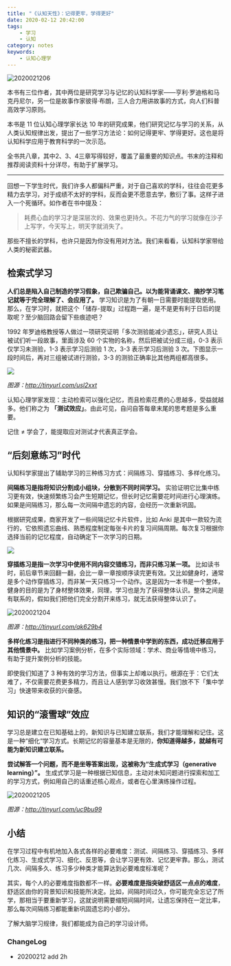 ```yaml
---
title: "《认知天性》：记得更牢，学得更好"
date: 2020-02-12 20:42:00
tags: 
    - 学习
    - 认知
category: notes
keywords: 
    - 认知心理学
---
```


![2020021206](http://xixuan.img-cn-shanghai.aliyuncs.com/note/2020-02-12-142117.png)

本书有三位作者，其中两位是研究学习与记忆的认知科学家——亨利·罗迪格和马克丹尼尔，另一位是故事作家彼得·布朗，三人合力用讲故事的方式，向人们科普高效学习原则。

本书是 11 位认知心理学家长达 10 年的研究成果，他们研究记忆与学习的关系，从人类认知规律出发，提出了一些学习方法论：如何记得更牢、学得更好。这也是将认知科学应用于教育科学的一次示范。

全书共八章，其中2、3、4三章写得较好，覆盖了最重要的知识点。书末的注释和推荐阅读资料十分详尽，有助于扩展学习。

---

回想一下学生时代，我们许多人都偏科严重，对于自己喜欢的学科，往往会花更多精力去学习，对于成绩不太好的学科，反而会更不愿意去学，敷衍了事。这样子进入一个死循环。如作者在书中提及：

> 耗费心血的学习才是深层次的、效果也更持久。不花力气的学习就像在沙子上写字，今天写上，明天字就消失了。

那些不擅长的学科，也许只是因为你没有用对方法。我们来看看，认知科学家带给人类的秘密武器。

## 检索式学习

**人们总是陷入自己制造的学习假象，自己欺骗自己。以为能背诵课文、摘抄学习笔记就等于完全理解了、会应用了。** 学习知识是为了有朝一日需要时能提取使用。那么，在学习时，就把这个「储存-提取」过程跑一遍，是不是更有利于日后的提取呢？至少脑回路会留下些痕迹吧？

1992 年罗迪格教授等人做过一项研究证明「多次测验能减少遗忘」，研究人员让被试们听一段故事，里面涉及 60 个实物的名称，然后把被试分成三组，0-3 表示仅学习未测验，1-3 表示学习后测验 1 次，3-3 表示学习后测验 3 次。下图显示一段时间后，再对三组被试进行测验，3-3 的测验正确率比其他两组都高很多。

![](http://xixuan.img-cn-shanghai.aliyuncs.com/note/2020-02-12-125504.png)

*图源：http://tinyurl.com/usl2xxt*

认知心理学家发现：主动检索可以强化记忆，而且检索花费的心思越多，受益就越多。他们称之为 **「测试效应」**。由此可见，自问自答每章末尾的思考题是多么重要。

记住 ≠ 学会了，能提取应对测试才代表真正学会。

## “后刻意练习”时代

认知科学家提出了辅助学习的三种练习方式：间隔练习、穿插练习、多样化练习。

**间隔练习是指将知识分割成小组块，分散到不同时间学习。** 实验证明它比集中练习更有效，快速频繁练习会产生短期记忆，但长时记忆需要花时间进行心理演练。如果是间隔练习，那么每一次间隔中遗忘的内容，会经历一次重新巩固。

根据研究成果，商家开发了一些间隔记忆卡片软件，比如 Anki 是其中一款较为流行的，它依照遗忘曲线、熟悉程度制定每张卡片的复习间隔周期。每次复习根据你选择当前的记忆程度，自动确定下一次学习的日期。

![](http://xixuan.img-cn-shanghai.aliyuncs.com/note/2020-02-12-122013.png)

**穿插练习是指一次学习中使用不同内容交错练习，而非只练习某一项。** 比如读书时，前后章节来回翻一翻，会比一章一章按顺序读完更有效。又比如健身时，通常是多个动作穿插练习，而非某一天只练习一个动作。这是因为一本书是一个整体，健身的目的是为了身材整体效果，同理，学习也是为了获得整体认识。整体之间是有联系的，假如我们把他们完全分割开来练习，就无法获得整体认识了。

![2020021204](http://xixuan.img-cn-shanghai.aliyuncs.com/note/2020-02-12-122143.jpg)

*图源：http://tinyurl.com/qk629b4*

**多样化练习是指进行不同种类的练习，把一种情景中学到的东西，成功迁移应用于其他情景中。** 比如学习案例分析，在多个实际领域：学术、商业等情境中练习，有助于提升案例分析的技能。

即使我们知道了 3 种有效的学习方法，但事实上却难以执行。根源在于：它们太难了，不仅需要花费更多精力，而且让人感到学习收效甚慢。我们放不下「集中学习」快速带来收获的兴奋感。

## 知识的“滚雪球”效应

学习总是建立在已知基础上的，新知识与已知建立联系，我们才能理解和记住。这是一种“细化“学习方式。长期记忆的容量基本是无限的，**你知道得越多，就越有可能为新知识建立联系。**

**尝试解答一个问题，而不是坐等答案出现，这被称为“生成式学习（generative learning）”。** 生成式学习是一种根据已知信息，主动对未知问题进行探索和加工的学习方式，例如用自己的话重述核心观点，或者在心里演练操作过程。

![2020021205](http://xixuan.img-cn-shanghai.aliyuncs.com/note/2020-02-12-135058.png)

*图源：http://tinyurl.com/uc9bu99*

## 小结

在学习过程中有机地加入各式各样的必要难度：测试、间隔练习、穿插练习、多样化练习、生成式学习、细化、反思等，会让学习更有效、记忆更牢靠。那么，测试几次、间隔多久、练习多少种类才能算达到必要难度标准呢？

其实，每个人的必要难度指数都不一样。**必要难度是指突破舒适区一点点的难度**，舒适区由你的背景知识和技能所决定。比如，间隔时间过久，你可能完全忘记了所学，那相当于要重新学习，这就说明需要缩短间隔时间，让遗忘保持在一定比率，那么每次间隔练习都能重新巩固遗忘的小部分。

了解大脑学习规律，我们都能成为自己的学习设计师。

### ChangeLog

- 20200212 add 2h